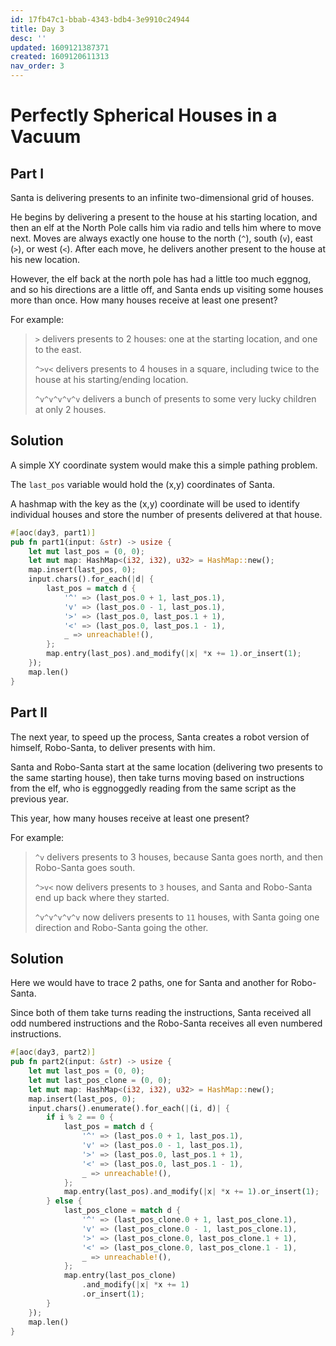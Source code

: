 ```yaml
---
id: 17fb47c1-bbab-4343-bdb4-3e9910c24944
title: Day 3
desc: ''
updated: 1609121387371
created: 1609120611313
nav_order: 3
---
```


# Perfectly Spherical Houses in a Vacuum

## Part I

Santa is delivering presents to an infinite two-dimensional grid of houses.

He begins by delivering a present to the house at his starting location, and then an elf at the North Pole calls him via radio and tells him where to move next. Moves are always exactly one house to the north (`^`), south (`v`), east (`>`), or west (`<`). After each move, he delivers another present to the house at his new location.

However, the elf back at the north pole has had a little too much eggnog, and so his directions are a little off, and Santa ends up visiting some houses more than once. How many houses receive at least one present?

For example:

> `>` delivers presents to 2 houses: one at the starting location, and one to the east.
>
> `^>v<` delivers presents to 4 houses in a square, including twice to the house at his starting/ending location.
>
> `^v^v^v^v^v` delivers a bunch of presents to some very lucky children at only 2 houses.

## Solution

A simple XY coordinate system would make this a simple pathing problem.

The `last_pos` variable would hold the (x,y) coordinates of Santa.

A hashmap with the key as the (x,y) coordinate will be used to identify individual houses and store the number of presents delivered at that house.

```rust
#[aoc(day3, part1)]
pub fn part1(input: &str) -> usize {
    let mut last_pos = (0, 0);
    let mut map: HashMap<(i32, i32), u32> = HashMap::new();
    map.insert(last_pos, 0);
    input.chars().for_each(|d| {
        last_pos = match d {
            '^' => (last_pos.0 + 1, last_pos.1),
            'v' => (last_pos.0 - 1, last_pos.1),
            '>' => (last_pos.0, last_pos.1 + 1),
            '<' => (last_pos.0, last_pos.1 - 1),
            _ => unreachable!(),
        };
        map.entry(last_pos).and_modify(|x| *x += 1).or_insert(1);
    });
    map.len()
}
```

## Part II
The next year, to speed up the process, Santa creates a robot version of himself, Robo-Santa, to deliver presents with him.

Santa and Robo-Santa start at the same location (delivering two presents to the same starting house), then take turns moving based on instructions from the elf, who is eggnoggedly reading from the same script as the previous year.

This year, how many houses receive at least one present?

For example:

> `^v` delivers presents to 3 houses, because Santa goes north, and then Robo-Santa goes south.
>
> `^>v<` now delivers presents to `3` houses, and Santa and Robo-Santa end up back where they started.
>
> `^v^v^v^v^v` now delivers presents to `11` houses, with Santa going one direction and Robo-Santa going the other.

## Solution

Here we would have to trace 2 paths, one for Santa and another for Robo-Santa.

Since both of them take turns reading the instructions, Santa received all odd numbered instructions and the Robo-Santa receives all even numbered instructions.

```rust
#[aoc(day3, part2)]
pub fn part2(input: &str) -> usize {
    let mut last_pos = (0, 0);
    let mut last_pos_clone = (0, 0);
    let mut map: HashMap<(i32, i32), u32> = HashMap::new();
    map.insert(last_pos, 0);
    input.chars().enumerate().for_each(|(i, d)| {
        if i % 2 == 0 {
            last_pos = match d {
                '^' => (last_pos.0 + 1, last_pos.1),
                'v' => (last_pos.0 - 1, last_pos.1),
                '>' => (last_pos.0, last_pos.1 + 1),
                '<' => (last_pos.0, last_pos.1 - 1),
                _ => unreachable!(),
            };
            map.entry(last_pos).and_modify(|x| *x += 1).or_insert(1);
        } else {
            last_pos_clone = match d {
                '^' => (last_pos_clone.0 + 1, last_pos_clone.1),
                'v' => (last_pos_clone.0 - 1, last_pos_clone.1),
                '>' => (last_pos_clone.0, last_pos_clone.1 + 1),
                '<' => (last_pos_clone.0, last_pos_clone.1 - 1),
                _ => unreachable!(),
            };
            map.entry(last_pos_clone)
                .and_modify(|x| *x += 1)
                .or_insert(1);
        }
    });
    map.len()
}
```
